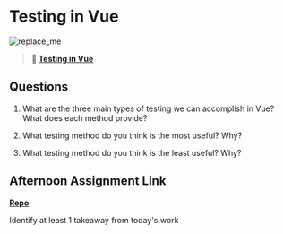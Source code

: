 # Testing in Vue

![replace_me](https://codeworks.blob.core.windows.net/public/assets/img/illustrations/placeholder.svg)

> **📖 [Testing in Vue](https://codeworksacademy.com/fs-student-guide/resources/wk8-9/04-Vue-Testing)**

## Questions

1. What are the three main types of testing we can accomplish in Vue? What does each method provide?

2. What testing method do you think is the most useful? Why?

3. What testing method do you think is the least useful? Why?

## Afternoon Assignment Link

**[Repo](https://github.com/JWagstaff-Leon/<ASSIGNMENT_REPO>)**

Identify at least 1 takeaway from today's work
